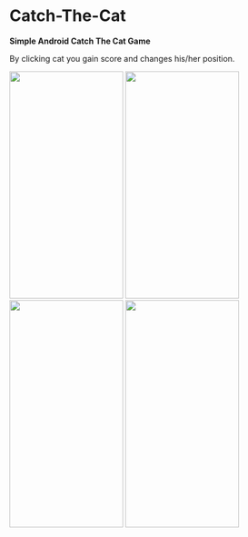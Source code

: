 # Catch-The-Cat


**Simple Android Catch The Cat Game**

By clicking cat you gain score and changes his/her position.

<img src = "https://user-images.githubusercontent.com/48354297/178022293-132324f2-0210-464c-9be7-1f2b27c9e6e8.png" width= 200 height = 400>

<img src = "https://user-images.githubusercontent.com/48354297/178022315-332225ae-362c-4fe2-8d9c-9b4040fbac68.png" width= 200 height = 400>

<img src = "https://user-images.githubusercontent.com/48354297/178022323-0a7ee19a-e96e-4a6f-9742-a093e5970024.png" width= 200 height = 400>

<img src = "https://user-images.githubusercontent.com/48354297/178022326-c5c47190-eb2b-4776-b15f-3d177ccbd97b.png" width= 200 height = 400>

